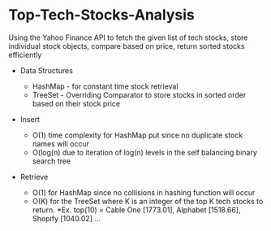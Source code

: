 # Top-Tech-Stocks-Analysis
Using the Yahoo Finance API to fetch the given list of tech stocks, store individual stock objects, compare based on price, return sorted stocks efficiently
* Data Structures
  * HashMap -  for constant time stock retrieval
  * TreeSet - Overriding Comparator to store stocks in sorted order based on their stock price
 
* Insert
  * O(1) time complexity for HashMap put since no duplicate stock names will occur
  * O(log(n) due to iteration of log(n) levels in the self balancing binary search tree
  
  
* Retrieve
  * O(1) for HashMap since no collisions in hashing function will occur
  * O(K) for the TreeSet where K is an integer of the top K tech stocks to return.
  *Ex. top(10) = Cable One [1773.01], Alphabet [1518.66], Shopify [1040.02] ...
 

